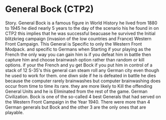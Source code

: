 # General Bock (CTP2)

Story.
General Bock is a famous figure in World History he lived from 1880 to 1945 he died nearly 5 years to the day of the scenario his he found in on CTP2 this implies that he was successful beacuase he survived the Initial blitzkrieg campaign (invasion of the low countries and France)
Western Front Campaign.
This General is Specific to only the Western Front Modpack. and specific to Germans when Starting if your playing as the French the only way you can gain him is if you defeat him in battle then capture him and choose brainwash option rather than random or kill options. if your the French and yu get Bock if you put him in control of a stack of 12 S-35's this general can steam roll any German city even though he used to work for them. one diwn side if he is defeated in battle he dies because the computer rarely brainwashes but computer brainwashing does occur from time to time its rare. they are more likely to Kill the offending General Units and he is Eliminated from the rest of the game.
German Civilization.
Bock is one of the so-called 4 best Generals that had served on the Western Front Campaign in the Year 1940. There were more than 4 German generals but Bock and the other 3 are the only ones that are playable.